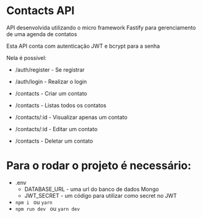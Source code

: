 # Contacts API
API desenvolvida utilizando o micro framework Fastify para gerenciamento de uma agenda de contatos

Esta API conta com autenticação JWT e bcrypt para a senha

Nela é possível:

- /auth/register  - Se registrar
- /auth/login     - Realizar o login


- /contacts       - Criar um contato
- /contacts       - Listas todos os contatos
- /contacts/:id   - Visualizar apenas um contato
- /contacts/:id   - Editar um contato
- /contacts       - Deletar um contato

# Para o rodar o projeto é necessário:
- .env
  - DATABASE_URL - uma url do banco de dados Mongo
  - JWT_SECRET - um código para utilizar como secret no JWT
- ```npm i ``` ou ```yarn ``` 
- ```npm run dev ``` ou ```yarn dev``` 
